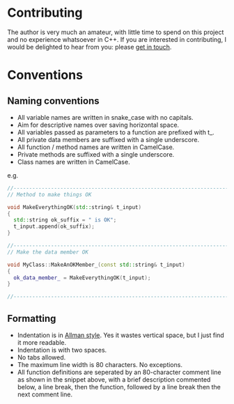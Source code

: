# Contributing

The author is very much an amateur, with little time to spend on this project and no experience whatsoever in C++. If you are interested in contributing, I would be delighted to hear from you: please [get in touch](Allan.Cameron@nhs.net).

# Conventions

## Naming conventions
- All variable names are written in snake_case with no capitals.
- Aim for descriptive names over saving horizontal space.
- All variables passed as parameters to a function are prefixed with t_.
- All private data members are suffixed with a single underscore.
- All function / method names are written in CamelCase.
- Private methods are suffixed with a single underscore.
- Class names are written in CamelCase.

e.g.
```cpp
//---------------------------------------------------------------------------//
// Method to make things OK

void MakeEverythingOK(std::string& t_input)
{
  std::string ok_suffix = " is OK";
  t_input.append(ok_suffix);
}

//---------------------------------------------------------------------------//
// Make the data member OK

void MyClass::MakeAnOKMember_(const std::string& t_input)
{
  ok_data_member_ = MakeEverythingOK(t_input);
}

//---------------------------------------------------------------------------//
```


## Formatting
- Indentation is in [Allman style](https://en.wikipedia.org/wiki/Indentation_style#Allman_style). Yes it wastes vertical space, but I just find it more readable.
- Indentation is with two spaces.
- No tabs allowed.
- The maximum line width is 80 characters. No exceptions.
- All function definitions are seperated by an 80-character comment line as shown in the snippet above, with a brief description commented below, a line break, then the function, followed by a line break then the next comment line.
